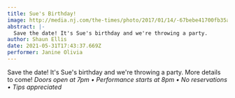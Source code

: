 ```yaml
---
title: Sue's Birthday!
image: http://media.nj.com/the-times/photo/2017/01/14/-67bebe41700fb35a.JPG
abstract: |-
  Save the date! It's Sue's birthday and we're throwing a party.
author: Shaun Ellis
date: 2021-05-31T17:43:37.669Z
performer: Janine Olivia
---
```

Save the date! It's Sue's birthday and we're throwing a party. More details to come!
*Doors open at 7pm • Performance starts at 8pm • No reservations • Tips appreciated*